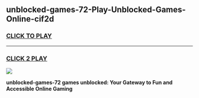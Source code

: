 
## unblocked-games-72-Play-Unblocked-Games-Online-cif2d
<h3>
<a href="https://premium76.site?title=unblocked-games-72&ref=25A">CLICK TO PLAY</a></h3>
<hr>

<h3>
<a href="https://premium76.site?title=unblocked-games-72&ref=25A">CLICK 2 PLAY</a>
  
</h3>

<a href="https://premium76.site?title=unblocked-games-72&ref=25A"><img src="https://clearcache.store/games.png"></a>


**unblocked-games-72 games unblocked: Your Gateway to Fun and Accessible Online Gaming**
